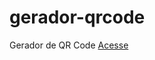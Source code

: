 # gerador-qrcode
 Gerador de QR Code
<a href="https://orodolfodev.github.io/gerador-qrcode/">Acesse</a>
